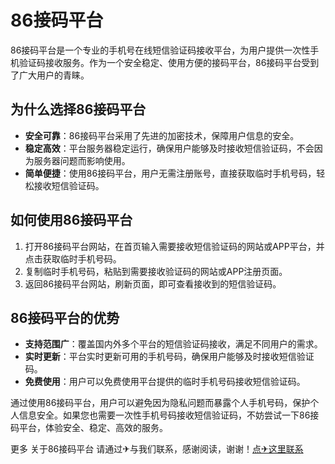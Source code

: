 # 86接码平台

86接码平台是一个专业的手机号在线短信验证码接收平台，为用户提供一次性手机验证码接收服务。作为一个安全稳定、使用方便的接码平台，86接码平台受到了广大用户的青睐。

## 为什么选择86接码平台
- **安全可靠**：86接码平台采用了先进的加密技术，保障用户信息的安全。
- **稳定高效**：平台服务器稳定运行，确保用户能够及时接收短信验证码，不会因为服务器问题而影响使用。
- **简单便捷**：使用86接码平台，用户无需注册账号，直接获取临时手机号码，轻松接收短信验证码。

## 如何使用86接码平台
1. 打开86接码平台网站，在首页输入需要接收短信验证码的网站或APP平台，并点击获取临时手机号码。
2. 复制临时手机号码，粘贴到需要接收验证码的网站或APP注册页面。
3. 返回86接码平台网站，刷新页面，即可查看接收到的短信验证码。

## 86接码平台的优势
- **支持范围广**：覆盖国内外多个平台的短信验证码接收，满足不同用户的需求。
- **实时更新**：平台实时更新可用的手机号码，确保用户能够及时接收短信验证码。
- **免费使用**：用户可以免费使用平台提供的临时手机号码接收短信验证码。

通过使用86接码平台，用户可以避免因为隐私问题而暴露个人手机号码，保护个人信息安全。如果您也需要一次性手机号码接收短信验证码，不妨尝试一下86接码平台，体验安全、稳定、高效的服务。

更多 关于86接码平台 请通过✈与我们联系，感谢阅读，谢谢！[点✈这里联系](https://abc.k02.cc)